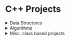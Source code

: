 # C++ Projects

<details>
   <summary> Data Structures </summary>

1.  [Linked list class](DataStructures/LinkedList/include/list.hpp)
2.  [Stack implemented using node pointer](DataStructures/Stack/include/Stack.hpp)
3.  [Queue implemented using node pointers](DataStructures/Queue/include/Queue.hpp)
4.  [Binary search tree](DataStructures/BinarySearchTree/include/BST.hpp)
5.  [(max) Binary Heap](DataStructures/BinaryHeaps/include/BinaryHeap.hpp)

</details>

<details>
    <summary> Algorithms </summary>

1.  [Searching Algorithms](Algorithms/Searching)
2.  [Sorting Algorithms](Algorithms/Sorting)

</details>

<details>
   <summary> Misc. class based projects </summary>

1.  [myString class](Misc/String/include/mystring.hpp)
2.  [Class modelling complex numbers](Misc/ComplexNumbers/include/cmpx.hpp)
3.  [Class modelling vectors (euclidean)](Misc/Vector/include/vector.hpp)

</details>

<!-- #### [Notes](Notes/README.md)

<details>
   <summary> Competitive Programming </summary>

1.  [C++ template file](Misc/template.cpp)
2.  [CodeChef problems](CompetitiveProgramming/CodeChef/README.md)
3.  [HackerRank problems](CompetitiveProgramming/HackerRank/README.md)
4.  [AtCoder problems](CompetitiveProgramming/AtCoder/README.md)
5.  [Codeforces problems](CompetitiveProgramming/Codeforces/README.md)
6.  [CSES problems](CompetitiveProgramming/CSES/README.md)
7.  [TCP contests](CompetitiveProgramming/TCP/README.md)

_Note : above folders aren't comprehensive_

</details> -->
